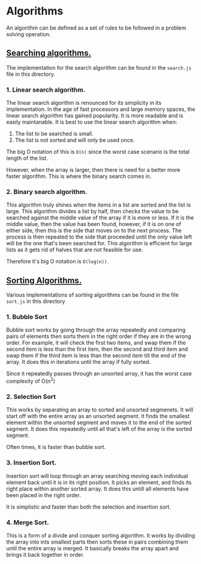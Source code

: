 # Algorithms

An algorithm can be defined as a set of rules to be followed in a problem solving operation.

## <u>Searching algorithms.</u>

The implementation for the search algorithm can be found in the `search.js` file in this directory.

### 1. Linear search algorithm.

The linear search algorithm is renounced for its simplicity in its implementation. In the age of fast processors and large memory spaces, the linear search algorithm has gained popularity. It is more readable and is easily maintanable. It is best to use the linear search algorithm when:

1. The list to be searched is small.
2. The list is not sorted and will only be used once.

The big O notation of this is `O(n)` since the worst case scenario is the total length of the list.

However, when the array is larger, then there is need for a better more faster algorithm. This is where the binary search comes in.

### 2. Binary search algorithm.

This algorithm truly shines when the items in a list are sorted and the list is large. This algorithm divides a list by half, then checks the value to be searched against the middle value of the array if it is more or less. If it is the middle value, then the value has been found, however, if it is on one of either side, then this is the side that moves on to the next process. The process is then repeated to the side that proceeded until the only value left will be the one that's been searched for. This algorithm is efficient for large lists as it gets rid of halves that are not feasible for use.

Therefore it's big O notation is `O(log(n))`.

## <u>Sorting Algorithms.</u>

Various implementations of sorting algorithms can be found in the file `sort.js` in this directory

### 1. Bubble Sort

Bubble sort works by going through the array repeatedly and comparing pairs of elements then sorts them in the right order if they are in the wrong order. For example, it will check the first two items, and swap them if the second item is less than the first item, then the second and third item and swap them if the third item is less than the second item till the end of the array. It does this in iterations until the array if fully sorted.

Since it repeatedly passes through an unsorted array, it has the worst case complexity of O(n<sup>2</sup>)

### 2. Selection Sort

This works by separating an array to sorted and unsorted segmenets. It will start off with the entire array as an unsorted segment. It finds the smallest element within the unsorted segment and moves it to the end of the sorted segment. It does this repeatedly until all that's left of the array is the sorted segment.

Often times, it is faster than bubble sort.

### 3. Insertion Sort.

Insertion sort will loop through an array searching moving each individual element back until it is in its right position. It picks an element, and finds its right place within another sorted array. It does this untill all elements have been placed in the right order.

It is simplistic and faster than both the selection and insertion sort.

### 4. Merge Sort.

This is a form of a divide and conquer sorting algorithm. It works by dividing the array into ints smallest parts then sorts these in pairs combining them until the entire array is merged. It basically breaks the array apart and brings it back together in order.
